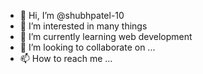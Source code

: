 - 👋 Hi, I’m @shubhpatel-10
- 👀 I’m interested in many things
- 🌱 I’m currently learning web development 
- 💞️ I’m looking to collaborate on ...
- 📫 How to reach me ...

<!---
shubhpatel-10/shubhpatel-10 is a ✨ special ✨ repository because its `README.md` (this file) appears on your GitHub profile.
You can click the Preview link to take a look at your changes.
--->
